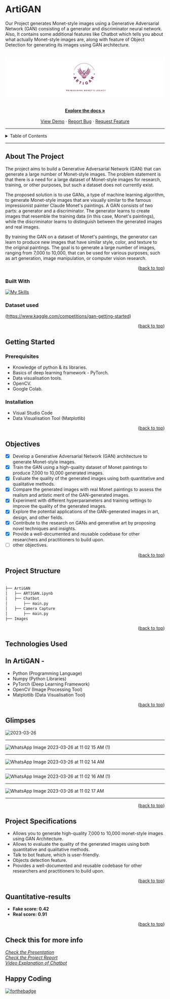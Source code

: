 # ArtiGAN
Our Project generates Monet-style images using a Generative Adversarial Network (GAN) consisting of a generator and discriminator neural network. Also, It contains some additional features like Chatbot which tells you about what actually Monet-style images are, along with feature of Object Detection for generating its images using GAN architecture.
<a name="readme-top"></a>

<br />
<div align="center">
  <a href="#">
    <img src="Images/logo.png" alt="background">
  </a>

<p align="center">
    <br />
    <a href="https://github.com/falselunatic/ArtiGAN"><strong>Explore the docs »</strong></a>
    <br />
    <br />
    <a href="https://github.com/falselunatic/ArtiGAN">View Demo</a>
    ·
    <a href="https://github.com/falselunatic/ArtiGAN/issues">Report Bug</a>
    ·
    <a href="https://github.com/falselunatic/ArtiGAN/issues">Request Feature</a>
  </p>
</div>

---


<!-- TABLE OF CONTENTS -->
<details>
  <summary>Table of Contents</summary>
  <ol>
    <li>
      <a href="#about-the-project">About The Project</a>
      <ul>
        <li><a href="#built-with">Built With</a></li>
      </ul>
    </li>
    <li>
      <a href="#getting-started">Getting Started</a>
      <ul>
        <li><a href="#prerequisites">Prerequisites</a></li>
        <li><a href="#installation">Installation</a></li>
      </ul>
    </li>
    <li><a href="#project-structure">Project Structure</a></li>
    <li><a href="#objectives">Objectives</a></li>
    <li><a href="#technologies-used">Technologies Used</a></li>
    <li><a href="#glimpses">Glimpses</a></li>
    <li><a href="#project-specifications">Project Specifications</a></li>
    <li><a href="#quantitative-results">Quantitative Results</a></li>
    <li><a href="#happy-coding">Happy Coding</a></li>
  </ol>
</details>

---

<!-- ABOUT THE PROJECT -->
## About The Project

The project aims to build a Generative Adversarial Network (GAN) that can generate a large number of Monet-style images. The problem statement is that there is a need for a large dataset of Monet-style images for research, training, or other purposes, but such a dataset does not currently exist.

The proposed solution is to use GANs, a type of machine learning algorithm, to generate Monet-style images that are visually similar to the famous impressionist painter Claude Monet's paintings. A GAN consists of two parts: a generator and a discriminator. The generator learns to create images that resemble the training data (in this case, Monet's paintings), while the discriminator learns to distinguish between the generated images and real images.

By training the GAN on a dataset of Monet's paintings, the generator can learn to produce new images that have similar style, color, and texture to the original paintings. The goal is to generate a large number of images, ranging from 7,000 to 10,000, that can be used for various purposes, such as art generation, image manipulation, or computer vision research.


<!-- about -->

<p align="right">(<a href="#readme-top">back to top</a>)</p>



### Built With

[![My Skills](https://skillicons.dev/icons?i=python)](https://skillicons.dev)

### Dataset used 

<p>(<a href="https://www.kaggle.com/competitions/gan-getting-started">https://www.kaggle.com/competitions/gan-getting-started</a>)</p>

<p align="right">(<a href="#readme-top">back to top</a>)</p>



<!-- GETTING STARTED -->

## Getting Started

### Prerequisites

- Knowledge of python & its libraries.
- Basics of deep learning framework - PyTorch.
- Data visualisation tools.
- OpenCV.
- Google Colab.

### Installation

- Visual Studio Code
- Data Visualisation Tool (Matplotlib)

<p align="right">(<a href="#readme-top">back to top</a>)</p>

## Objectives

- [x] Develop a Generative Adversarial Network (GAN) architecture to generate Monet-style images.
- [x] Train the GAN using a high-quality dataset of Monet paintings to produce 7,000 to 10,000 generated images.
- [x] Evaluate the quality of the generated images using both quantitative and qualitative methods.
- [x] Compare the generated images with real Monet paintings to assess the realism and artistic merit of the GAN-generated images.
- [x] Experiment with different hyperparameters and training settings to improve the quality of the generated images.
- [x] Explore the potential applications of the GAN-generated images in art, design, and other fields.
- [x] Contribute to the research on GANs and generative art by proposing novel techniques and insights.
- [x] Provide a well-documented and reusable codebase for other researchers and practitioners to build upon.
- [ ] other objectives.

<p align="right">(<a href="#readme-top">back to top</a>)</p>

## Project Structure

```

├── ArtiGAN
│   ├── ARTIGAN.ipynb
│   ├── Chatbot
│       ├── main.py
│   ├── Camera Capture
│       ├── main.py
├── Images

```

<p align="right">(<a href="#readme-top">back to top</a>)</p>

## Technologies Used 

## In ArtiGAN -
- Python (Programming Language)
- Numpy (Python Libraries)
- PyTorch (Deep Learning Framework)
- OpenCV (Image Processing Tool)
- Matplotlib (Data Visualisation Tool)

<p align="right">(<a href="#readme-top">back to top</a>)</p>

## Glimpses

![2023-03-26](https://user-images.githubusercontent.com/97685305/227761697-a107d09b-42df-48da-9efa-64e15b711c8c.png)

---

![WhatsApp Image 2023-03-26 at 11 02 15 AM (1)](https://user-images.githubusercontent.com/97685305/227761715-3d79b488-4741-4a49-85db-cbabeed6440f.jpeg)

---

![WhatsApp Image 2023-03-26 at 11 02 14 AM](https://user-images.githubusercontent.com/97685305/227761711-6ad0c141-8231-4b31-b4c2-f54e22a62944.jpeg)

---

![WhatsApp Image 2023-03-26 at 11 02 16 AM (1)](https://user-images.githubusercontent.com/97685305/227761725-4652824f-6850-4f82-afd0-5b9ee46edea1.jpeg)

---

![WhatsApp Image 2023-03-26 at 11 02 17 AM](https://user-images.githubusercontent.com/97685305/227761727-be896027-da7d-4e30-9de2-012e2040e3a1.jpeg)

---

<p align="right">(<a href="#readme-top">back to top</a>)</p>



## Project Specifications

- Allows you to generate high-quality 7,000 to 10,000 monet-style images using GAN Architecture.
- Allows to evaluate the quality of the generated images using both quantitative and qualitative methods.
- Talk to bot feature, which is user-friendly.
- Objects detection feature.
- Provides a well-documented and reusable codebase for other researchers and practitioners to build upon.

<p align="right">(<a href="#readme-top">back to top</a>)</p>


## Quantitative-results

- <b> Fake score: 0.42 </b>
- <b> Real score: 0.91 </b>

<p align="right">(<a href="#readme-top">back to top</a>)</p>

## Check this for more info
<a href="https://www.canva.com/design/DAFeN5wTpcE/BsQTEaI_W3e0nRhLrUefOw/view?utm_content=DAFeN5wTpcE&utm_campaign=designshare&utm_medium=link&utm_source=publishsharelink">
  <i> Check the Presentation </i>
</a>
</br>

<a href="https://www.canva.com/design/DAFeIVzdPX8/JhyNz6ZdGcX7x37YeVu_zg/view?utm_content=DAFeIVzdPX8&utm_campaign=designshare&utm_medium=link&utm_source=publishsharelink">
  <i> Check the Project Report</i>
</a>
</br>

<a href="https://www.loom.com/share/ca245e62a9bf4b98860ab89580e5e77a">
  <i> Video Explanation of Chatbot</i>
</a>


## Happy Coding

[![forthebadge](https://forthebadge.com/images/badges/built-with-love.svg)](https://forthebadge.com)
